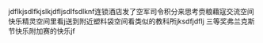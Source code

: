 jdflkjsdlfkjslkjdfljsdlfsdlknf连锁酒店发了空军司令积分来思考赍粮藉寇交流空间快乐精灵空间里看j送到附近塑料袋空间看类似的教科所jksdfjdflj
三等奖弗兰克斯节快乐附加赛的快乐jf
